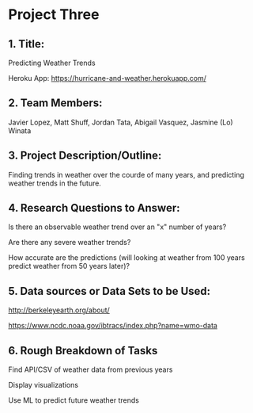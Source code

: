 # Project Three
## 1. Title: ##
Predicting Weather Trends

Heroku App: https://hurricane-and-weather.herokuapp.com/

## 2. Team Members: ##
Javier Lopez, Matt Shuff, Jordan Tata, Abigail Vasquez, Jasmine (Lo) Winata

## 3. Project Description/Outline: ##
Finding trends in weather over the courde of many years, and predicting weather trends in the future. 

## 4. Research Questions to Answer: ##
Is there an observable weather trend over an "x" number of years? 

Are there any severe weather trends?

How accurate are the predictions (will looking at weather from 100 years predict weather from 50 years later)?

## 5. Data sources or Data Sets to be Used: ##
http://berkeleyearth.org/about/

https://www.ncdc.noaa.gov/ibtracs/index.php?name=wmo-data

## 6. Rough Breakdown of Tasks ##
Find API/CSV of weather data from previous years

Display visualizations 

Use ML to predict future weather trends